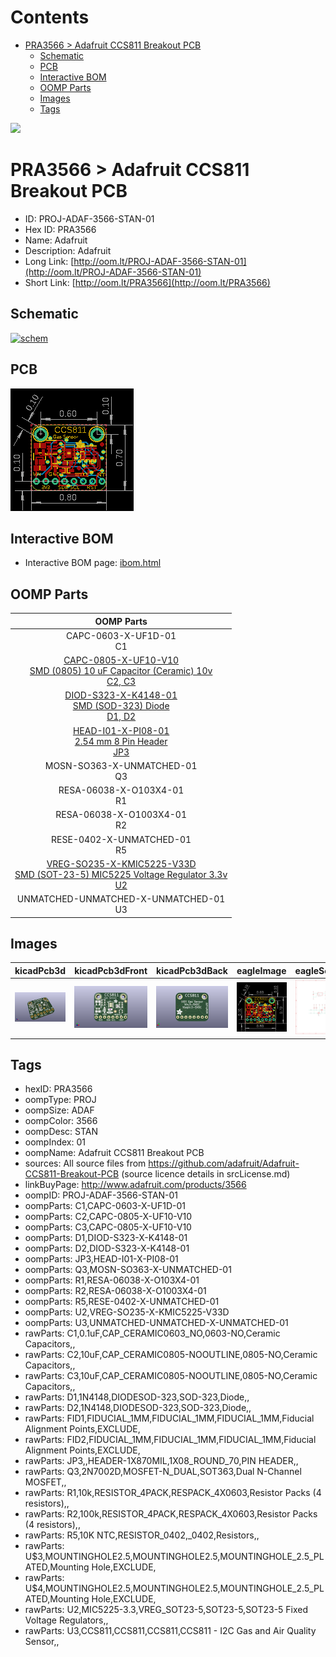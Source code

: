 



Contents
========

* [PRA3566 > Adafruit CCS811 Breakout PCB](#pra3566--adafruit-ccs811-breakout-pcb)
	* [Schematic](#schematic)
	* [PCB](#pcb)
	* [Interactive BOM](#interactive-bom)
	* [OOMP Parts](#oomp-parts)
	* [Images](#images)
	* [Tags](#tags)
  
![][im]
# PRA3566 > Adafruit CCS811 Breakout PCB

- ID: PROJ-ADAF-3566-STAN-01
- Hex ID: PRA3566
- Name: Adafruit
- Description: Adafruit
- Long Link: [http://oom.lt/PROJ-ADAF-3566-STAN-01](http://oom.lt/PROJ-ADAF-3566-STAN-01)
- Short Link: [http://oom.lt/PRA3566](http://oom.lt/PRA3566)

## Schematic
  
[![schem](eagleSchemImage.png)](eagleSchemImage.png)
## PCB
  
[![pcb](eagleImage.png)](eagleImage.png)
## Interactive BOM

- Interactive BOM page: [ibom.html](https://htmlpreview.github.io/?https://github.com/oomlout/oomlout_OOMP_projects/blob/main/PROJ-ADAF-3566-STAN-01/kicad/bom/ibom.html)

## OOMP Parts
  

|OOMP Parts|
| :---: |
|CAPC-0603-X-UF1D-01<BR>C1|
|[CAPC-0805-X-UF10-V10<br> SMD (0805) 10 uF Capacitor (Ceramic) 10v<br> C2, C3](https://github.com/oomlout/oomlout_OOMP_parts/tree/main/CAPC-0805-X-UF10-V10/)|
|[DIOD-S323-X-K4148-01<br> SMD (SOD-323) Diode<br> D1, D2](https://github.com/oomlout/oomlout_OOMP_parts/tree/main/DIOD-S323-X-K4148-01/)|
|[HEAD-I01-X-PI08-01<br> 2.54 mm 8 Pin Header<br> JP3](https://github.com/oomlout/oomlout_OOMP_parts/tree/main/HEAD-I01-X-PI08-01/)|
|MOSN-SO363-X-UNMATCHED-01<BR>Q3|
|RESA-06038-X-O103X4-01<BR>R1|
|RESA-06038-X-O1003X4-01<BR>R2|
|RESE-0402-X-UNMATCHED-01<BR>R5|
|[VREG-SO235-X-KMIC5225-V33D<br> SMD (SOT-23-5) MIC5225 Voltage Regulator 3.3v<br> U2](https://github.com/oomlout/oomlout_OOMP_parts/tree/main/VREG-SO235-X-KMIC5225-V33D/)|
|UNMATCHED-UNMATCHED-X-UNMATCHED-01<BR>U3|

## Images
  
  

|kicadPcb3d|kicadPcb3dFront|kicadPcb3dBack|eagleImage|eagleSchemImage|
| :---: | :---: | :---: | :---: | :---: |
|[![kicadPcb3d](kicadPcb3d_140.png)](kicadPcb3d.png)|[![kicadPcb3dFront](kicadPcb3dFront_140.png)](kicadPcb3dFront.png)|[![kicadPcb3dBack](kicadPcb3dBack_140.png)](kicadPcb3dBack.png)|[![eagleImage](eagleImage_140.png)](eagleImage.png)|[![eagleSchemImage](eagleSchemImage_140.png)](eagleSchemImage.png)|

## Tags

- hexID: PRA3566
- oompType: PROJ
- oompSize: ADAF
- oompColor: 3566
- oompDesc: STAN
- oompIndex: 01
- oompName: Adafruit CCS811 Breakout PCB
- sources: All source files from https://github.com/adafruit/Adafruit-CCS811-Breakout-PCB (source licence details in srcLicense.md)
- linkBuyPage: http://www.adafruit.com/products/3566
- oompID: PROJ-ADAF-3566-STAN-01
- oompParts: C1,CAPC-0603-X-UF1D-01
- oompParts: C2,CAPC-0805-X-UF10-V10
- oompParts: C3,CAPC-0805-X-UF10-V10
- oompParts: D1,DIOD-S323-X-K4148-01
- oompParts: D2,DIOD-S323-X-K4148-01
- oompParts: JP3,HEAD-I01-X-PI08-01
- oompParts: Q3,MOSN-SO363-X-UNMATCHED-01
- oompParts: R1,RESA-06038-X-O103X4-01
- oompParts: R2,RESA-06038-X-O1003X4-01
- oompParts: R5,RESE-0402-X-UNMATCHED-01
- oompParts: U2,VREG-SO235-X-KMIC5225-V33D
- oompParts: U3,UNMATCHED-UNMATCHED-X-UNMATCHED-01
- rawParts: C1,0.1uF,CAP_CERAMIC0603_NO,0603-NO,Ceramic Capacitors,,
- rawParts: C2,10uF,CAP_CERAMIC0805-NOOUTLINE,0805-NO,Ceramic Capacitors,,
- rawParts: C3,10uF,CAP_CERAMIC0805-NOOUTLINE,0805-NO,Ceramic Capacitors,,
- rawParts: D1,1N4148,DIODESOD-323,SOD-323,Diode,,
- rawParts: D2,1N4148,DIODESOD-323,SOD-323,Diode,,
- rawParts: FID1,FIDUCIAL_1MM,FIDUCIAL_1MM,FIDUCIAL_1MM,Fiducial Alignment Points,EXCLUDE,
- rawParts: FID2,FIDUCIAL_1MM,FIDUCIAL_1MM,FIDUCIAL_1MM,Fiducial Alignment Points,EXCLUDE,
- rawParts: JP3,,HEADER-1X870MIL,1X08_ROUND_70,PIN HEADER,,
- rawParts: Q3,2N7002D,MOSFET-N_DUAL,SOT363,Dual N-Channel MOSFET,,
- rawParts: R1,10k,RESISTOR_4PACK,RESPACK_4X0603,Resistor Packs (4 resistors),,
- rawParts: R2,100k,RESISTOR_4PACK,RESPACK_4X0603,Resistor Packs (4 resistors),,
- rawParts: R5,10K NTC,RESISTOR_0402,_0402,Resistors,,
- rawParts: U$3,MOUNTINGHOLE2.5,MOUNTINGHOLE2.5,MOUNTINGHOLE_2.5_PLATED,Mounting Hole,EXCLUDE,
- rawParts: U$4,MOUNTINGHOLE2.5,MOUNTINGHOLE2.5,MOUNTINGHOLE_2.5_PLATED,Mounting Hole,EXCLUDE,
- rawParts: U2,MIC5225-3.3,VREG_SOT23-5,SOT23-5,SOT23-5 Fixed Voltage Regulators,,
- rawParts: U3,CCS811,CCS811,CCS811,CCS811 - I2C Gas and Air Quality Sensor,,



[im]: kicadPcb3d_450.png
